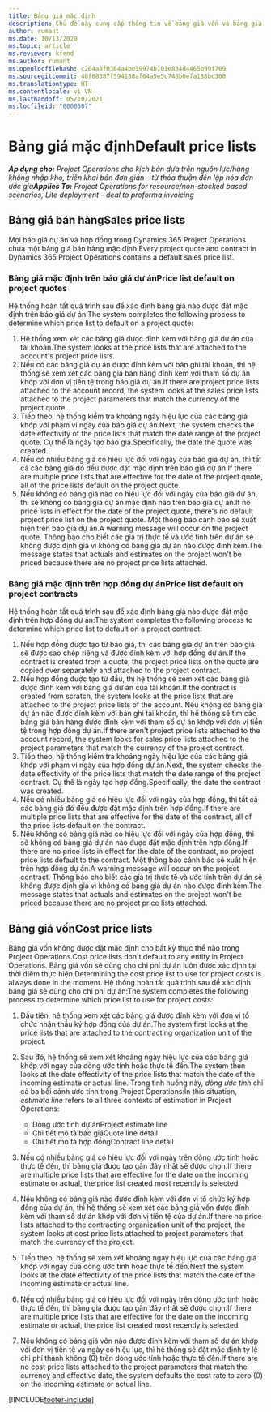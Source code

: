 ```yaml
---
title: Bảng giá mặc định
description: Chủ đề này cung cấp thông tin về bảng giá vốn và bảng giá bán hàng mặc định trong Project Operations.
author: rumant
ms.date: 10/13/2020
ms.topic: article
ms.reviewer: kfend
ms.author: rumant
ms.openlocfilehash: c204a8f0364a4be39974b101e834d4465b99f769
ms.sourcegitcommit: 40f68387f594180af64a5e5c748b6efa188bd300
ms.translationtype: HT
ms.contentlocale: vi-VN
ms.lasthandoff: 05/10/2021
ms.locfileid: "6000507"
---
```

# <a name="default-price-lists"></a><span data-ttu-id="304fe-103">Bảng giá mặc định</span><span class="sxs-lookup"><span data-stu-id="304fe-103">Default price lists</span></span>

<span data-ttu-id="304fe-104">_**Áp dụng cho:** Project Operations cho kịch bản dựa trên nguồn lực/hàng không nhập kho, triển khai bản đơn giản – từ thỏa thuận đến lập hóa đơn ước giá_</span><span class="sxs-lookup"><span data-stu-id="304fe-104">_**Applies To:** Project Operations for resource/non-stocked based scenarios, Lite deployment - deal to proforma invoicing_</span></span>

## <a name="sales-price-lists"></a><span data-ttu-id="304fe-105">Bảng giá bán hàng</span><span class="sxs-lookup"><span data-stu-id="304fe-105">Sales price lists</span></span>

<span data-ttu-id="304fe-106">Mọi báo giá dự án và hợp đồng trong Dynamics 365 Project Operations chứa một bảng giá bán hàng mặc định.</span><span class="sxs-lookup"><span data-stu-id="304fe-106">Every project quote and contract in Dynamics 365 Project Operations contains a default sales price list.</span></span> 

### <a name="price-list-default-on-project-quotes"></a><span data-ttu-id="304fe-107">Bảng giá mặc định trên báo giá dự án</span><span class="sxs-lookup"><span data-stu-id="304fe-107">Price list default on project quotes</span></span>
<span data-ttu-id="304fe-108">Hệ thống hoàn tất quá trình sau để xác định bảng giá nào được đặt mặc định trên báo giá dự án:</span><span class="sxs-lookup"><span data-stu-id="304fe-108">The system completes the following process to determine which price list to default on a project quote:</span></span>

1. <span data-ttu-id="304fe-109">Hệ thống xem xét các bảng giá được đính kèm với bảng giá dự án của tài khoản.</span><span class="sxs-lookup"><span data-stu-id="304fe-109">The system looks at the price lists that are attached to the account's project price lists.</span></span> 
2. <span data-ttu-id="304fe-110">Nếu có các bảng giá dự án được đính kèm với bản ghi tài khoản, thì hệ thống sẽ xem xét các bảng giá bán hàng đính kèm với tham số dự án khớp với đơn vị tiền tệ trong báo giá dự án.</span><span class="sxs-lookup"><span data-stu-id="304fe-110">If there are project price lists attached to the account record, the system looks at the sales price lists attached to the project parameters that match the currency of the project quote.</span></span>
3. <span data-ttu-id="304fe-111">Tiếp theo, hệ thống kiểm tra khoảng ngày hiệu lực của các bảng giá khớp với phạm vi ngày của báo giá dự án.</span><span class="sxs-lookup"><span data-stu-id="304fe-111">Next, the system checks the date effectivity of the price lists that match the date range of the project quote.</span></span> <span data-ttu-id="304fe-112">Cụ thể là ngày tạo báo giá.</span><span class="sxs-lookup"><span data-stu-id="304fe-112">Specifically, the date the quote was created.</span></span>
4. <span data-ttu-id="304fe-113">Nếu có nhiều bảng giá có hiệu lực đối với ngày của báo giá dự án, thì tất cả các bảng giá đó đều được đặt mặc định trên báo giá dự án.</span><span class="sxs-lookup"><span data-stu-id="304fe-113">If there are multiple price lists that are effective for the date of the project quote, all of the price lists default on the project quote.</span></span>
5. <span data-ttu-id="304fe-114">Nếu không có bảng giá nào có hiệu lực đối với ngày của báo giá dự án, thì sẽ không có bảng giá dự án mặc định nào trên báo giá dự án.</span><span class="sxs-lookup"><span data-stu-id="304fe-114">If no price lists in effect for the date of the project quote, there's no default project price list on the project quote.</span></span> <span data-ttu-id="304fe-115">Một thông báo cảnh báo sẽ xuất hiện trên báo giá dự án.</span><span class="sxs-lookup"><span data-stu-id="304fe-115">A warning message will occur on the project quote.</span></span> <span data-ttu-id="304fe-116">Thông báo cho biết các giá trị thực tế và ước tính trên dự án sẽ không được định giá vì không có bảng giá dự án nào được đính kèm.</span><span class="sxs-lookup"><span data-stu-id="304fe-116">The message states that actuals and estimates on the project won't be priced because there are no project price lists attached.</span></span>

### <a name="price-list-default-on-project-contracts"></a><span data-ttu-id="304fe-117">Bảng giá mặc định trên hợp đồng dự án</span><span class="sxs-lookup"><span data-stu-id="304fe-117">Price list default on project contracts</span></span> 
<span data-ttu-id="304fe-118">Hệ thống hoàn tất quá trình sau để xác định bảng giá nào được đặt mặc định trên hợp đồng dự án:</span><span class="sxs-lookup"><span data-stu-id="304fe-118">The system completes the following process to determine which price list to default on a project contract:</span></span>

1. <span data-ttu-id="304fe-119">Nếu hợp đồng được tạo từ báo giá, thì các bảng giá dự án trên báo giá sẽ được sao chép riêng và được đính kèm với hợp đồng dự án.</span><span class="sxs-lookup"><span data-stu-id="304fe-119">If the contract is created from a quote, the project price lists on the quote are copied over separately and attached to the project contract.</span></span>
2. <span data-ttu-id="304fe-120">Nếu hợp đồng được tạo từ đầu, thì hệ thống sẽ xem xét các bảng giá được đính kèm với bảng giá dự án của tài khoản.</span><span class="sxs-lookup"><span data-stu-id="304fe-120">If the contract is created from scratch, the system looks at the price lists that are attached to the project price lists of the account.</span></span> <span data-ttu-id="304fe-121">Nếu không có bảng giá dự án nào được đính kèm với bản ghi tài khoản, thì hệ thống sẽ tìm các bảng giá bán hàng được đính kèm với tham số dự án khớp với đơn vị tiền tệ trong hợp đồng dự án.</span><span class="sxs-lookup"><span data-stu-id="304fe-121">If there aren't project price lists attached to the account record, the system looks for sales price lists attached to the project parameters that match the currency of the project contract.</span></span>
4. <span data-ttu-id="304fe-122">Tiếp theo, hệ thống kiểm tra khoảng ngày hiệu lực của các bảng giá khớp với phạm vi ngày của hợp đồng dự án.</span><span class="sxs-lookup"><span data-stu-id="304fe-122">Next, the system checks the date effectivity of the price lists that match the date range of the project contract.</span></span> <span data-ttu-id="304fe-123">Cụ thể là ngày tạo hợp đồng.</span><span class="sxs-lookup"><span data-stu-id="304fe-123">Specifically, the date the contract was created.</span></span>
5. <span data-ttu-id="304fe-124">Nếu có nhiều bảng giá có hiệu lực đối với ngày của hợp đồng, thì tất cả các bảng giá đó đều được đặt mặc định trên hợp đồng.</span><span class="sxs-lookup"><span data-stu-id="304fe-124">If there are multiple price lists that are effective for the date of the contract, all of the price lists default on the contract.</span></span>
6. <span data-ttu-id="304fe-125">Nếu không có bảng giá nào có hiệu lực đối với ngày của hợp đồng, thì sẽ không có bảng giá dự án nào được đặt mặc định trên hợp đồng.</span><span class="sxs-lookup"><span data-stu-id="304fe-125">If there are no price lists in effect for the date of the contract, no project price lists default to the contract.</span></span> <span data-ttu-id="304fe-126">Một thông báo cảnh báo sẽ xuất hiện trên hợp đồng dự án.</span><span class="sxs-lookup"><span data-stu-id="304fe-126">A warning message will occur on the project contract.</span></span> <span data-ttu-id="304fe-127">Thông báo cho biết các giá trị thực tế và ước tính trên dự án sẽ không được định giá vì không có bảng giá dự án nào được đính kèm.</span><span class="sxs-lookup"><span data-stu-id="304fe-127">The message states that actuals and estimates on the project won't be priced because there are no project price lists attached.</span></span>

## <a name="cost-price-lists"></a><span data-ttu-id="304fe-128">Bảng giá vốn</span><span class="sxs-lookup"><span data-stu-id="304fe-128">Cost price lists</span></span>

<span data-ttu-id="304fe-129">Bảng giá vốn không được đặt mặc định cho bất kỳ thực thể nào trong Project Operations.</span><span class="sxs-lookup"><span data-stu-id="304fe-129">Cost price lists don't default to any entity in Project Operations.</span></span> <span data-ttu-id="304fe-130">Bảng giá vốn sẽ dùng cho chi phí dự án luôn được xác định tại thời điểm thực hiện.</span><span class="sxs-lookup"><span data-stu-id="304fe-130">Determining the cost price list to use for project costs is always done in the moment.</span></span> <span data-ttu-id="304fe-131">Hệ thống hoàn tất quá trình sau để xác định bảng giá sẽ dùng cho chi phí dự án:</span><span class="sxs-lookup"><span data-stu-id="304fe-131">The system completes the following process to determine which price list to use for project costs:</span></span>

1. <span data-ttu-id="304fe-132">Đầu tiên, hệ thống xem xét các bảng giá được đính kèm với đơn vị tổ chức nhận thầu ký hợp đồng của dự án.</span><span class="sxs-lookup"><span data-stu-id="304fe-132">The system first looks at the price lists that are attached to the contracting organization unit of the project.</span></span>
2. <span data-ttu-id="304fe-133">Sau đó, hệ thống sẽ xem xét khoảng ngày hiệu lực của các bảng giá khớp với ngày của dòng ước tính hoặc thực tế đến.</span><span class="sxs-lookup"><span data-stu-id="304fe-133">The system then looks at the date effectivity of the price lists that match the date of the incoming estimate or actual line.</span></span> <span data-ttu-id="304fe-134">Trong tình huống này, *dòng ước tính* chỉ cả ba bối cảnh ước tính trong Project Operations:</span><span class="sxs-lookup"><span data-stu-id="304fe-134">In this situation, *estimate line* refers to all three contexts of estimation in Project Operations:</span></span>

    - <span data-ttu-id="304fe-135">Dòng ước tính dự án</span><span class="sxs-lookup"><span data-stu-id="304fe-135">Project estimate line</span></span>
    - <span data-ttu-id="304fe-136">Chi tiết mô tả báo giá</span><span class="sxs-lookup"><span data-stu-id="304fe-136">Quote line detail</span></span>
    - <span data-ttu-id="304fe-137">Chi tiết mô tả hợp đồng</span><span class="sxs-lookup"><span data-stu-id="304fe-137">Contract line detail</span></span>
  
3. <span data-ttu-id="304fe-138">Nếu có nhiều bảng giá có hiệu lực đối với ngày trên dòng ước tính hoặc thực tế đến, thì bảng giá được tạo gần đây nhất sẽ được chọn.</span><span class="sxs-lookup"><span data-stu-id="304fe-138">If there are multiple price lists that are effective for the date on the incoming estimate or actual, the price list created most recently is selected.</span></span>
4. <span data-ttu-id="304fe-139">Nếu không có bảng giá nào được đính kèm với đơn vị tổ chức ký hợp đồng của dự án, thì hệ thống sẽ xem xét các bảng giá vốn được đính kèm với tham số dự án khớp với đơn vị tiền tệ của dự án.</span><span class="sxs-lookup"><span data-stu-id="304fe-139">If there no price lists attached to the contracting organization unit of the project, the system looks at cost price lists attached to project parameters that match the currency of the project.</span></span>
5. <span data-ttu-id="304fe-140">Tiếp theo, hệ thống sẽ xem xét khoảng ngày hiệu lực của các bảng giá khớp với ngày của dòng ước tính hoặc thực tế đến.</span><span class="sxs-lookup"><span data-stu-id="304fe-140">Next the system looks at the date effectivity of the price lists that match the date of the incoming estimate or actual line.</span></span> 
6. <span data-ttu-id="304fe-141">Nếu có nhiều bảng giá có hiệu lực đối với ngày trên dòng ước tính hoặc thực tế đến, thì bảng giá được tạo gần đây nhất sẽ được chọn.</span><span class="sxs-lookup"><span data-stu-id="304fe-141">If there are multiple price lists that are effective for the date on the incoming estimate or actual, the price list created most recently is selected.</span></span>
7. <span data-ttu-id="304fe-142">Nếu không có bảng giá vốn nào được đính kèm với tham số dự án khớp với đơn vị tiền tệ và ngày có hiệu lực, thì hệ thống sẽ đặt mặc định tỷ lệ chi phí thành không (0) trên dòng ước tính hoặc thực tế đến.</span><span class="sxs-lookup"><span data-stu-id="304fe-142">If there are no cost price lists attached to the project parameters that match the currency and effective date, the system defaults the cost rate to zero (0) on the incoming estimate or actual line.</span></span>


[!INCLUDE[footer-include](../includes/footer-banner.md)]